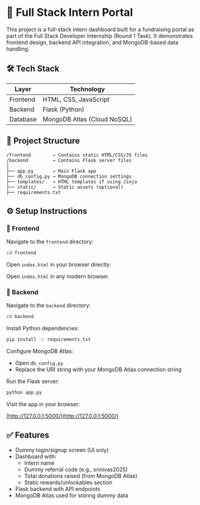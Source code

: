 # 🚀 Full Stack Intern Portal

This project is a full-stack intern dashboard built for a fundraising portal as part of the Full Stack Developer Internship (Round 1 Task). It demonstrates frontend design, backend API integration, and MongoDB-based data handling.

## 🛠️ Tech Stack

| Layer     | Technology                |
|-----------|--------------------------|
| Frontend  | HTML, CSS, JavaScript    |
| Backend   | Flask (Python)           |
| Database  | MongoDB Atlas (Cloud NoSQL) |

## 📁 Project Structure

```
/frontend        → Contains static HTML/CSS/JS files
/backend         → Contains Flask server files
│
├── app.py       → Main Flask app
├── db_config.py → MongoDB connection settings
├── templates/   → HTML templates if using Jinja
├── static/      → Static assets (optional)
├── requirements.txt
```

## ⚙️ Setup Instructions

### 🔹 Frontend

Navigate to the `frontend` directory:

```bash
cd frontend
```

Open `index.html` in your browser directly:

Open `index.html` in any modern browser.

### 🔹 Backend

Navigate to the `backend` directory:

```bash
cd backend
```

Install Python dependencies:

```bash
pip install -r requirements.txt
```

Configure MongoDB Atlas:

- Open `db_config.py`
- Replace the URI string with your MongoDB Atlas connection string

Run the Flask server:

```bash
python app.py
```

Visit the app in your browser:

[http://127.0.0.1:5000/](http://127.0.0.1:5000/)

## ✅ Features

- Dummy login/signup screen (UI only)
- Dashboard with:
  - Intern name
  - Dummy referral code (e.g., srinivas2025)
  - Total donations raised (from MongoDB Atlas)
  - Static rewards/unlockables section
- Flask backend with API endpoints
- MongoDB Atlas used for storing dummy data
